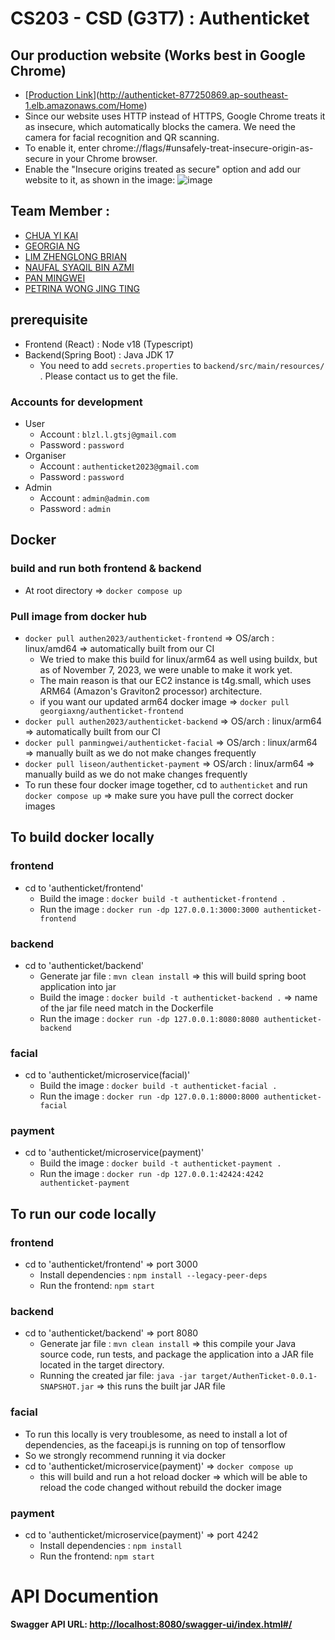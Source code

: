 # CS203 - CSD (G3T7) : Authenticket
## Our production website (Works best in Google Chrome)
- [[Production Link](http://authenticket-877250869.ap-southeast-1.elb.amazonaws.com/Home)](http://authenticket-877250869.ap-southeast-1.elb.amazonaws.com/Home)
- Since our website uses HTTP instead of HTTPS, Google Chrome treats it as insecure, which automatically blocks the camera. We need the camera for facial recognition and QR scanning.
- To enable it, enter chrome://flags/#unsafely-treat-insecure-origin-as-secure in your Chrome browser.
- Enable the "Insecure origins treated as secure" option and add our website to it, as shown in the image:
![image](https://github.com/authenticket2023/authenticket/assets/53245147/89add3bc-bf4e-4df4-b26b-00eba2aac42d)


## Team Member : 
- [CHUA YI KAI](https://github.com/ChuaYiKai)
- [GEORGIA NG](https://github.com/georgiaxng)
- [LIM ZHENGLONG BRIAN](https://github.com/Liseon617)
- [NAUFAL SYAQIL BIN AZMI](https://github.com/nafutofu)
- [PAN MINGWEI](https://github.com/xXxPMWxXx)
- [PETRINA WONG JING TING](https://github.com/petrinawjt)
## prerequisite
- Frontend (React) : Node v18 (Typescript)
- Backend(Spring Boot) : Java JDK 17 
  - You need to add `secrets.properties` to `backend/src/main/resources/` . Please contact us to get the file.
### Accounts for development
- User
  - Account : `blzl.l.gtsj@gmail.com`
  - Password : `password`  
- Organiser
  - Account : `authenticket2023@gmail.com`
  - Password : `password`  
- Admin
  - Account : `admin@admin.com`
  - Password : `admin`   

## Docker
### build and run both frontend & backend
- At root directory => `docker compose up`
### Pull image from docker hub
- `docker pull authen2023/authenticket-frontend` => OS/arch : linux/amd64 => automatically built from our CI
  - We tried to make this build for linux/arm64 as well using buildx, but as of November 7, 2023, we were unable to make it work yet.
  - The main reason is that our EC2 instance is t4g.small, which uses ARM64 (Amazon's Graviton2 processor) architecture.
  - if you want our updated arm64 docker image => `docker pull georgiaxng/authenticket-frontend`
- `docker pull authen2023/authenticket-backend` => OS/arch : linux/arm64 => automatically built from our CI
- `docker pull panmingwei/authenticket-facial` => OS/arch : linux/arm64 => manually built as we do not make changes frequently
- `docker pull liseon/authenticket-payment` => OS/arch : linux/arm64 => manually build as we do not make changes frequently 
- To run these four docker image together, cd to `authenticket` and run `docker compose up` => make sure you have pull the correct docker images

## To build docker locally
### frontend
- cd to 'authenticket/frontend'
  - Build the image : `docker build -t authenticket-frontend .`
  - Run the image : `docker run -dp 127.0.0.1:3000:3000 authenticket-frontend`

### backend
- cd to 'authenticket/backend'
  - Generate jar file : `mvn clean install`  => this will build spring boot application into jar
  - Build the image : `docker build -t authenticket-backend .` => name of the jar file need match in the Dockerfile
  - Run the image : `docker run -dp 127.0.0.1:8080:8080 authenticket-backend`

### facial
- cd to 'authenticket/microservice(facial)'
  - Build the image : `docker build -t authenticket-facial .`
  - Run the image : `docker run -dp 127.0.0.1:8000:8000 authenticket-facial`

### payment
- cd to 'authenticket/microservice(payment)'
  - Build the image : `docker build -t authenticket-payment .`
  - Run the image : `docker run -dp 127.0.0.1:42424:4242 authenticket-payment`

## To run our code locally
### frontend
- cd to 'authenticket/frontend' => port 3000
  - Install dependencies : `npm install --legacy-peer-deps`
  - Run the frontend: `npm start`

### backend
- cd to 'authenticket/backend' => port 8080
  - Generate jar file : `mvn clean install`  => this compile your Java source code, run tests, and package the application into a JAR file located in the target directory.
  - Running the created jar file: `java -jar target/AuthenTicket-0.0.1-SNAPSHOT.jar` => this runs the built jar JAR file

### facial
- To run this locally is very troublesome, as need to install a lot of dependencies, as the faceapi.js is running on top of tensorflow
- So we strongly recommend running it via docker
- cd to 'authenticket/microservice(payment)' => `docker compose up` 
  - this will build and run a hot reload docker => which will be able to reload the code changed without rebuild the docker image

### payment
- cd to 'authenticket/microservice(payment)' => port 4242
  - Install dependencies : `npm install`
  - Run the frontend: `npm start`

# API Documention
<strong>Swagger API URL: <http://localhost:8080/swagger-ui/index.html#/></strong>
